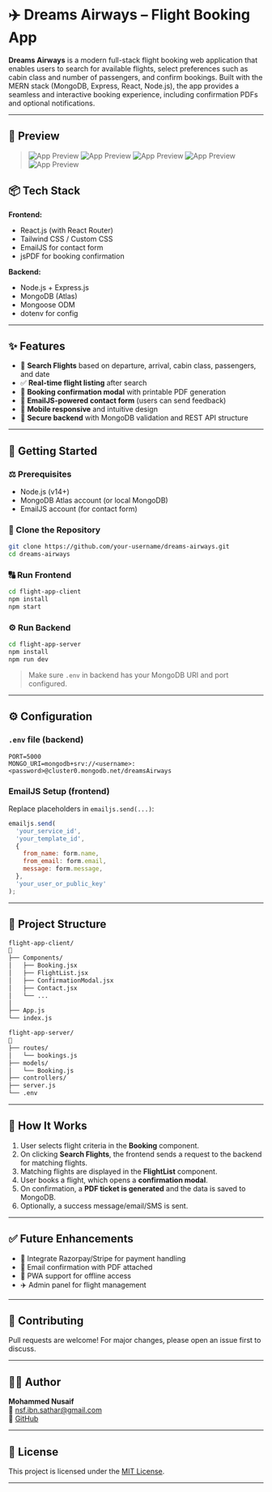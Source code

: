 # ✈️ Dreams Airways – Flight Booking App

**Dreams Airways** is a modern full-stack flight booking web application that enables users to search for available flights, select preferences such as cabin class and number of passengers, and confirm bookings. Built with the MERN stack (MongoDB, Express, React, Node.js), the app provides a seamless and interactive booking experience, including confirmation PDFs and optional notifications.

---

## 📸 Preview

>![App Preview](./assets/web-pic/spotlight.png)
>![App Preview](./assets/web-pic//booking.png)
>![App Preview](./assets/web-pic/guide.png)
>![App Preview](./assets/web-pic/memories.png)
>![App Preview](./assets/web-pic/footer.png)

## 📦 Tech Stack

**Frontend:**

- React.js (with React Router)
- Tailwind CSS / Custom CSS
- EmailJS for contact form
- jsPDF for booking confirmation

**Backend:**

- Node.js + Express.js
- MongoDB (Atlas)
- Mongoose ODM
- dotenv for config

---

## ✨ Features

- 🔎 **Search Flights** based on departure, arrival, cabin class, passengers, and date
- ✅ **Real-time flight listing** after search
- 🧾 **Booking confirmation modal** with printable PDF generation
- 📩 **EmailJS-powered contact form** (users can send feedback)
- 📱 **Mobile responsive** and intuitive design
- 🔐 **Secure backend** with MongoDB validation and REST API structure

---

## 🚀 Getting Started

### ⚖️ Prerequisites

- Node.js (v14+)
- MongoDB Atlas account (or local MongoDB)
- EmailJS account (for contact form)

### 📅 Clone the Repository

```bash
git clone https://github.com/your-username/dreams-airways.git
cd dreams-airways
```

### 🔠 Run Frontend

```bash
cd flight-app-client
npm install
npm start
```

### ⚙️ Run Backend

```bash
cd flight-app-server
npm install
npm run dev
```

> Make sure `.env` in backend has your MongoDB URI and port configured.

---

## ⚙️ Configuration

### `.env` file (backend)

```env
PORT=5000
MONGO_URI=mongodb+srv://<username>:<password>@cluster0.mongodb.net/dreamsAirways
```

### EmailJS Setup (frontend)

Replace placeholders in `emailjs.send(...)`:

```js
emailjs.send(
  'your_service_id',
  'your_template_id',
  {
    from_name: form.name,
    from_email: form.email,
    message: form.message,
  },
  'your_user_or_public_key'
);
```

---

## 📁 Project Structure

```bash
flight-app-client/
🔁
├── Components/
│   ├── Booking.jsx
│   ├── FlightList.jsx
│   ├── ConfirmationModal.jsx
│   ├── Contact.jsx
│   └── ...
│
├── App.js
└── index.js

flight-app-server/
🔁
├── routes/
│   └── bookings.js
├── models/
│   └── Booking.js
├── controllers/
├── server.js
└── .env
```

---

## 📁 How It Works

1. User selects flight criteria in the **Booking** component.
2. On clicking **Search Flights**, the frontend sends a request to the backend for matching flights.
3. Matching flights are displayed in the **FlightList** component.
4. User books a flight, which opens a **confirmation modal**.
5. On confirmation, a **PDF ticket is generated** and the data is saved to MongoDB.
6. Optionally, a success message/email/SMS is sent.

---

## ✅ Future Enhancements

- 🧾 Integrate Razorpay/Stripe for payment handling
- 📧 Email confirmation with PDF attached
- 📱 PWA support for offline access
- ✈️ Admin panel for flight management

---

## 👥 Contributing

Pull requests are welcome! For major changes, please open an issue first to discuss.

---

## 👨‍💻 Author

**Mohammed Nusaif**\
📩 [nsf.ibn.sathar@gmail.com](mailto\:nsf.ibn.sathar@gmail.com)\
🔗 [GitHub](https://github.com/Mohammed-Nusaif)

---

## 🧫 License

This project is licensed under the [MIT License](LICENSE).

---

